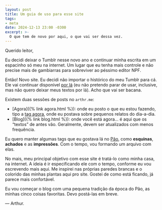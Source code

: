 ```yaml
---
layout: post
title: Um guia de uso para esse site
tags:
- meta
date: 2024-12-13 23:00 -0300
excerpt: >-
  O que tem de novo por aqui, o que vai ser dessa vez.
---
```

Querido leitor,

Eu decidi deixar o Tumblr nesse novo ano e continuar minha escrita em um espacinho só meu na internet. Um lugar que eu tenha mais controle e não precise mais de gambiarras para sobreviver ao péssimo editor NPF.

Então! Novo site. Eu decidi não importar o histórico do meu Tumblr para cá. Ele vai continuar disponível [por lá](https://arthrfrts.tumblr.com) (eu não pretendo parar de usar, inclusive, mas não quero deixar meus textos por lá). Acho que vai ser bacana.

Existem duas sessões de posts no `arthr.me`:

- [Agora]({% link agora.html %}): onde eu posto o que eu estou fazendo, tipo a [tag agora](https://arthrfrts.tumblr.com/tagged/agora), onde eu postava sobre pequenos relatos do dia-a-dia.
- [Blog]({% link blog.html %}): onde você está agora… é aqui que os “textos” de antes vão. Geralmente, devem ser atualizados com menos frequência.

Eu quero manter algumas tags que eu gostava lá no [Pão](https://paomortadela.com.br), como **esquinas**, **achados** e as **impressões**. Com o tempo, vou formando um arquivo com elas.

No mais, meu principal objetivo com esse site é tratá-lo como minha casa, na internet. A ideia é ir especificando ele com o tempo, conforme eu vou escrevendo mais aqui. Me inspirei nas próprias paredes brancas e o colorido das minhas plantas aqui pro site. Gostei de como está ficando, já parece mais confortável.

Eu vou começar o blog com uma pequena tradição da época do Pão, as minhas cinco coisas favoritas. Devo postá-las em breve.

— Arthur.
